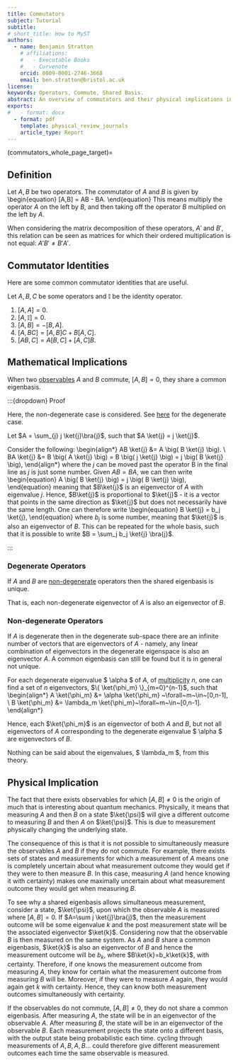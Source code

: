 ```yaml
---
title: Commutators
subject: Tutorial
subtitle: 
# short_title: How to MyST
authors:
  - name: Benjamin Stratton
    # affiliations:
    #   - Executable Books
    #   - Curvenote
    orcid: 0009-0001-2746-3668
    email: ben.stratton@bristol.ac.uk
license: 
keywords: Operators, Commute, Shared Basis.  
abstract: An overview of commutators and their physical implications in quantum mechanics. 
exports:
#   - format: docx
  - format: pdf
    template: physical_review_journals
    article_type: Report
---
```


(commutators_whole_page_target)=

## Definition  

Let $A, B$ be two operators. The commutator of $A$ and $B$ is given by 
\begin{equation}
[A,B] = AB - BA. 
\end{equation}
This means multiply the operator $A$ on the left by $B$, and then taking off the operator $B$ multiplied on the left by $A$. 

When considering the matrix decomposition of these operators, $A'$ and $B'$, this relation can be seen as matrices for which their ordered multiplication is not equal: $A'B' \neq B'A'$.  

## Commutator Identities    

Here are some common commutator identities that are useful. 

Let $A,B,C$ be some operators and $\mathbb{I}$ be the identity operator. 

1. $[A,A] = 0$.
2. $[A, \mathbb{I}] = 0$.
3. $[A,B]=-[B,A]$.
4. $[A,BC] = [A,B]C + B[A,C]$.
5. $[AB,C] = A[B,C] + [A,C]B$. 

## Mathematical Implications

When two [observables](#obersvables_definition_observable_page_target) $A$ and $B$ commute, $[A,B] = 0$, they share a common eigenbasis. 

:::{dropdown} Proof

Here, the non-degenerate case is considered. See [here](https://en.wikipedia.org/wiki/Complete_set_of_commuting_observables#cite_note-1) for the degenerate case. 

Let $A = \sum_{j} j \ket{j}\bra{j}$, such that $A \ket{j} = j \ket{j}$. 

Consider the following: 
\begin{align*}
AB \ket{j} &= A \big( B \ket{j} \big). \\
BA \ket{j} &= B \big( A \ket{j} \big) = B \big( j \ket{j} \big) = j \big( B \ket{j} \big),
\end{align*}
where the $j$ can be moved past the operator B in the final line as $j$ is just some number. Given $AB=BA$, we can then write 
\begin{equation}
A \big( B \ket{j} \big) = j \big( B \ket{j} \big),
\end{equation}
meaning that $B\ket{j}$ is an eigenvector of $A$ with eigenvalue $j$. Hence, $B\ket{j}$ is proportional to $\ket{j}$ - it is a vector that points in the same direction as $\ket{j}$ but does not necessarily have the same length. One can therefore write 
\begin{equation}
B \ket{j} = b_j \ket{j},
\end{equation}
where $b_j$ is some number, meaning that $\ket{j}$ is also an eigenvector of $B$. This can be repeated for the whole basis, such that it is possible to write $B = \sum_j b_j \ket{j} \bra{j}$.

:::

### Degenerate Operators

If $A$ and $B$ are [non-degenerate](#degenerate_definition_target_eigenvalues_page) operators then the shared eigenbasis is unique. 

That is, each non-degenerate eigenvector of $A$ is also an eigenvector of $B$. 

### Non-degenerate Operators

If $A$ is degenerate then in the degenerate sub-space there are an infinite number of vectors that are eigenvectors of $A$ - namely, any linear combination of eigenvectors in the degenerate eigenspace is also an eigenvector $A$. A common eigenbasis can still be found but it is in general not unique. 

For each degenerate eigenvalue $ \alpha $ of $A$, of [multiplicity](#multiplicity_quantum_info_glossary) $n$, one can find a set of $n$ eigenvectors, $\{ \ket{\phi_m} \}_{m=0}^{n-1}$, such that 
\begin{align*}
A \ket{\phi_m} &= \alpha \ket{\phi_m} ~\forall~m~\in~[0,n-1], \\
B \ket{\phi_m} &= \lambda_m \ket{\phi_m}~\forall~m~\in~[0,n-1].
\end{align*}

Hence, each $\ket{\phi_m}$ is an eigenvector of both $A$ and $B$, but not all eigenvectors of $A$ corresponding to the degenerate eigenvalue $ \alpha $ are eigenvectors of $B$. 

Nothing can be said about the eigenvalues, $ \lambda_m $, from this theory. 

## Physical Implication 

The fact that there exists observables for which $[A,B] \neq 0$ is the origin of much that is interesting about quantum mechanics. Physically, it means that measuring $A$ and then $B$ on a state $\ket{\psi}$ will give a different outcome to measuring $B$ and then $A$ on $\ket{\psi}$. This is due to measurement physically changing the underlying state. 

The consequence of this is that it is not possible to simultaneously measure the observables $A$ and $B$ if they do not commute. For example, there exists sets of states and measurements for which a measurement of $A$ means one is completely uncertain about what measurement outcome they would get if they were to then measure $B$. In this case, measuring $A$ (and hence knowing it with certainty) makes one maximally uncertain about what measurement outcome they would get when measuring $B$.  

To see why a shared eigenbasis allows simultaneous measurement, consider a state, $\ket{\psi}$, upon which the observable $A$ is measured where $[A,B] = 0$. If $A=\sum j \ket{j}\bra{j}$, then the measurement outcome will be some eigenvalue $k$ and the post measurement state will be the associated eigenvector $\ket{k}$. Considering now that the observable $B$ is then measured on the same system. As $A$ and $B$ share a common eigenbasis, $\ket{k}$ is also an eigenvector of $B$ and hence the measurement outcome will be $b_k$, where $B\ket{k}=b_k\ket{k}$, with certainty. Therefore, if one knows the measurement outcome from measuring $A$, they know for certain what the measurement outcome from measuring $B$ will be. Moreover, if they were to measure $A$ again, they would again get $k$ with certainty. Hence, they can know both measurement outcomes simultaneously with certainty. 

If the observables do not commute, $[A,B] \neq 0$, they do not share a common eigenbasis. After measuring $A$, the state will be in an eigenvector of the observable $A$. After measuring $B$, the state will be in an eigenvector of the observable $B$. Each measurement projects the state onto a different basis, with the output state being probabilistic each time. cycling through measurements of $A, B, A, B \ldots$ could therefore give different measurement outcomes each time the same observable is measured. 
